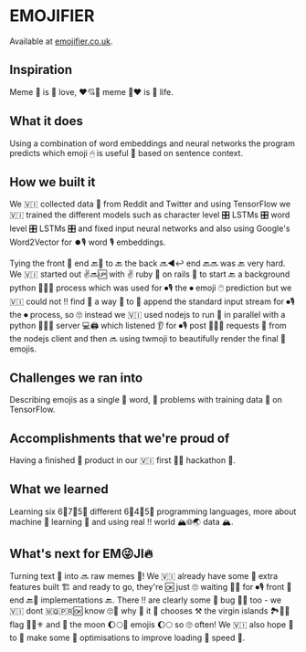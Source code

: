 # EMOJIFIER
Available at [emojifier.co.uk](http://www.emojifier.co.uk).

## Inspiration
Meme 🐸 is 🐸 love, ❤💘💌 meme 🐸❤ is 🐸 life.

## What it does
Using a combination of word embeddings and neural networks the program predicts which emoji 🖱 is useful 🔧 based on sentence context.

## How we built it
We 🇻🇮 collected data 💁 from Reddit and Twitter and using TensorFlow we 🇻🇮 trained the different models such as character level 🎛 LSTMs 🎛 word level 🎛 LSTMs 🎛 and fixed input neural networks and also using Google's Word2Vector for ⏺🎙 word 🎙 embeddings.

Tying the front 🚅 end 🔙💆 to 🔙 the back 🔜◀↩ end 🔙🔜 was 🔙 very hard. We 🇻🇮 started out ✌🔜🆙 with ✌ ruby 💎 on rails 🚈 to start 🔙 a background python 🐊🐆🐍 process which was used for ⏺🎙 the ⏺ emoji 🖱 prediction but we 🇻🇮 could not ‼ find 🛅 a way 🌌 to 🌌 append the standard input stream for ⏺🎙 the ⏺ process, so 🙄 instead we 🇻🇮 used nodejs to run 🎽 in parallel with a python 🐊🐆🐍 server 💻🖨 which listened 👂 for ⏺🎙 post 🏣🏤🚩 requests 🏣 from the nodejs client and then 🔜 using twmoji to beautifully render the final 🌛 emojis.

## Challenges we ran into
Describing emojis as a single 🔂 word, 🔂 problems with training data 💁 on TensorFlow.

## Accomplishments that we're proud of
Having a finished 🏁 product in our 🇻🇮 first 🌛🌓 hackathon 🌛.

## What we learned
Learning six 6⃣7⃣5⃣ different 6⃣4⃣5⃣ programming languages, more about machine 🎰 learning 🎰 and using real ‼ world 🏔🌐🌏 data 🏔.

## What's next for EM😜JI🔥
Turning text 📜 into 🔜 raw memes 🐸! We 🇻🇮 already have some 💑 extra features built 🏗 and ready to go, they're 🆗 just 🙄 waiting 🚏🔄 for ⏺🎙 front 🚅 end 🔙💆 implementations 🔙. There ‼ are clearly some 💑 bug 🐛🐞 too - we 🇻🇮 dont 🇲🇶🇵🇷🆗 know 🙄👀 why 🤒 it 🤒 chooses ⚒ the virgin islands 🏞🗾🗿 flag 🚩🏴⚜ and 🚩 the moon 🌔🌕🌝 emojis 🌔🌕 so 🙄 often! We 🇻🇮 also hope 🙏 to 🙏 make some 💑 optimisations to improve loading 🔄 speed 🐎.

